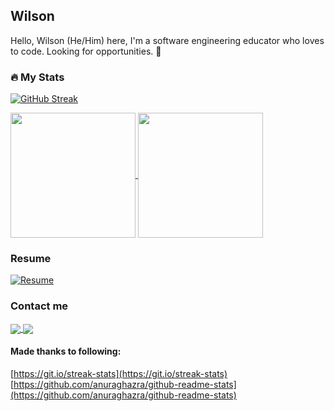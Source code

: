 ## Wilson
Hello, Wilson (He/Him) here, I'm a software engineering educator who loves to code. Looking for opportunities. 🙏

### :fire: My Stats

[![GitHub Streak](http://github-readme-streak-stats.herokuapp.com?user=wilson-kong&theme=dark&background=000000)](#)


<a href="#">
  <img height=200 align="center" src="https://github-readme-stats.vercel.app/api/top-langs/?username=wilson-kong&layout=donut&langs_count=5" />
</a>
<a href="#">
  <img height=200 align="center" src="https://github-readme-stats.vercel.app/api?username=wilson-kong" />
</a>

### Resume
[![Resume](https://img.shields.io/badge/My-Resume-informational?style=flat&logo=overleaf&logoColor=white&color=47A141)](https://wilson-kong.github.io/resume/)


### Contact me

<a href="mailto:w.k.wilson-kong@gmail.com">
  <img  align="center" src="https://img.shields.io/badge/Email-Me-informational?style=flat&logo=gmail&logoColor=white&color=EA4335" />
</a>
<a href="https://www.linkedin.com/in/wilson-kong-2290ba83/">
  <img  align="center" src="https://img.shields.io/badge/LinkedIn-Profile-informational?style=flat&logo=linkedin&logoColor=white&color=0D76A8" />
</a>


#### Made thanks to following:
[https://git.io/streak-stats](https://git.io/streak-stats)
[https://github.com/anuraghazra/github-readme-stats](https://github.com/anuraghazra/github-readme-stats)